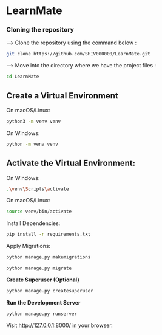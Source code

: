 # LearnMate


### Cloning the repository

--> Clone the repository using the command below :
```bash
git clone https://github.com/SHIV000000/LearnMate.git

```

--> Move into the directory where we have the project files : 
```bash
cd LearnMate
```

## Create a Virtual Environment

On macOS/Linux:
```bash
python3 -m venv venv
```

On Windows:
```bash
python -m venv venv
```

## Activate the Virtual Environment:

On Windows:
```bash
.\venv\Scripts\activate
```
On macOS/Linux:
```bash
source venv/bin/activate
 ```


Install Dependencies:

```bash
pip install -r requirements.txt
```

Apply Migrations:

```bash
python manage.py makemigrations
```

```bash
python manage.py migrate
```
**Create Superuser (Optional)**

 ```bash
python manage.py createsuperuser
```

**Run the Development Server**

```bash
python manage.py runserver
```

Visit http://127.0.0.1:8000/ in your browser.
